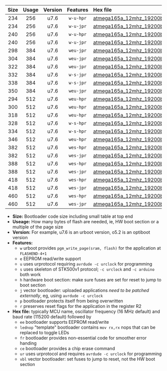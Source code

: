 |Size|Usage|Version|Features|Hex file|
|:-:|:-:|:-:|:-:|:--|
|234|256|u7.6|`w-u-hpr`|[atmega165a_12mhz_19200bps_ur.hex](https://raw.githubusercontent.com/stefanrueger/urboot/main/atmega165a_12mhz_19200bps_ur.hex)|
|234|256|u7.6|`w-u-jpr`|[atmega165a_12mhz_19200bps_ur_vbl.hex](https://raw.githubusercontent.com/stefanrueger/urboot/main/atmega165a_12mhz_19200bps_ur_vbl.hex)|
|240|256|u7.6|`w-u-hpr`|[atmega165a_12mhz_19200bps_lednop_ur.hex](https://raw.githubusercontent.com/stefanrueger/urboot/main/atmega165a_12mhz_19200bps_lednop_ur.hex)|
|240|256|u7.6|`w-u-jpr`|[atmega165a_12mhz_19200bps_lednop_ur_vbl.hex](https://raw.githubusercontent.com/stefanrueger/urboot/main/atmega165a_12mhz_19200bps_lednop_ur_vbl.hex)|
|298|384|u7.6|`weu-jpr`|[atmega165a_12mhz_19200bps_ee_ur_vbl.hex](https://raw.githubusercontent.com/stefanrueger/urboot/main/atmega165a_12mhz_19200bps_ee_ur_vbl.hex)|
|304|384|u7.6|`weu-jpr`|[atmega165a_12mhz_19200bps_ee_lednop_ur_vbl.hex](https://raw.githubusercontent.com/stefanrueger/urboot/main/atmega165a_12mhz_19200bps_ee_lednop_ur_vbl.hex)|
|322|384|u7.6|`weu-jpr`|[atmega165a_12mhz_19200bps_ee_lednop_fr_ur_vbl.hex](https://raw.githubusercontent.com/stefanrueger/urboot/main/atmega165a_12mhz_19200bps_ee_lednop_fr_ur_vbl.hex)|
|332|384|u7.6|`w-s-jpr`|[atmega165a_12mhz_19200bps_vbl.hex](https://raw.githubusercontent.com/stefanrueger/urboot/main/atmega165a_12mhz_19200bps_vbl.hex)|
|338|384|u7.6|`w-s-jpr`|[atmega165a_12mhz_19200bps_lednop_vbl.hex](https://raw.githubusercontent.com/stefanrueger/urboot/main/atmega165a_12mhz_19200bps_lednop_vbl.hex)|
|350|384|u7.6|`weu-jpr`|[atmega165a_12mhz_19200bps_ee_lednop_fr_ce_ur_vbl.hex](https://raw.githubusercontent.com/stefanrueger/urboot/main/atmega165a_12mhz_19200bps_ee_lednop_fr_ce_ur_vbl.hex)|
|294|512|u7.6|`weu-hpr`|[atmega165a_12mhz_19200bps_ee_ur.hex](https://raw.githubusercontent.com/stefanrueger/urboot/main/atmega165a_12mhz_19200bps_ee_ur.hex)|
|300|512|u7.6|`weu-hpr`|[atmega165a_12mhz_19200bps_ee_lednop_ur.hex](https://raw.githubusercontent.com/stefanrueger/urboot/main/atmega165a_12mhz_19200bps_ee_lednop_ur.hex)|
|318|512|u7.6|`weu-hpr`|[atmega165a_12mhz_19200bps_ee_lednop_fr_ur.hex](https://raw.githubusercontent.com/stefanrueger/urboot/main/atmega165a_12mhz_19200bps_ee_lednop_fr_ur.hex)|
|328|512|u7.6|`w-s-hpr`|[atmega165a_12mhz_19200bps.hex](https://raw.githubusercontent.com/stefanrueger/urboot/main/atmega165a_12mhz_19200bps.hex)|
|334|512|u7.6|`w-s-hpr`|[atmega165a_12mhz_19200bps_lednop.hex](https://raw.githubusercontent.com/stefanrueger/urboot/main/atmega165a_12mhz_19200bps_lednop.hex)|
|346|512|u7.6|`weu-hpr`|[atmega165a_12mhz_19200bps_ee_lednop_fr_ce_ur.hex](https://raw.githubusercontent.com/stefanrueger/urboot/main/atmega165a_12mhz_19200bps_ee_lednop_fr_ce_ur.hex)|
|382|512|u7.6|`wes-hpr`|[atmega165a_12mhz_19200bps_ee.hex](https://raw.githubusercontent.com/stefanrueger/urboot/main/atmega165a_12mhz_19200bps_ee.hex)|
|382|512|u7.6|`wes-jpr`|[atmega165a_12mhz_19200bps_ee_vbl.hex](https://raw.githubusercontent.com/stefanrueger/urboot/main/atmega165a_12mhz_19200bps_ee_vbl.hex)|
|388|512|u7.6|`wes-hpr`|[atmega165a_12mhz_19200bps_ee_lednop.hex](https://raw.githubusercontent.com/stefanrueger/urboot/main/atmega165a_12mhz_19200bps_ee_lednop.hex)|
|388|512|u7.6|`wes-jpr`|[atmega165a_12mhz_19200bps_ee_lednop_vbl.hex](https://raw.githubusercontent.com/stefanrueger/urboot/main/atmega165a_12mhz_19200bps_ee_lednop_vbl.hex)|
|418|512|u7.6|`wes-hpr`|[atmega165a_12mhz_19200bps_ee_lednop_fr.hex](https://raw.githubusercontent.com/stefanrueger/urboot/main/atmega165a_12mhz_19200bps_ee_lednop_fr.hex)|
|418|512|u7.6|`wes-jpr`|[atmega165a_12mhz_19200bps_ee_lednop_fr_vbl.hex](https://raw.githubusercontent.com/stefanrueger/urboot/main/atmega165a_12mhz_19200bps_ee_lednop_fr_vbl.hex)|
|460|512|u7.6|`wes-hpr`|[atmega165a_12mhz_19200bps_ee_lednop_fr_ce.hex](https://raw.githubusercontent.com/stefanrueger/urboot/main/atmega165a_12mhz_19200bps_ee_lednop_fr_ce.hex)|
|460|512|u7.6|`wes-jpr`|[atmega165a_12mhz_19200bps_ee_lednop_fr_ce_vbl.hex](https://raw.githubusercontent.com/stefanrueger/urboot/main/atmega165a_12mhz_19200bps_ee_lednop_fr_ce_vbl.hex)|

- **Size:** Bootloader code size including small table at top end
- **Useage:** How many bytes of flash are needed, ie, HW boot section or a multiple of the page size
- **Version:** For example, u7.6 is an urboot version, o5.2 is an optiboot version
- **Features:**
  + `w` urboot provides `pgm_write_page(sram, flash)` for the application at `FLASHEND-4+1`
  + `e` EEPROM read/write support
  + `u` uses urprotocol requiring `avrdude -c urclock` for programming
  + `s` uses skeleton of STK500v1 protocol; `-c urclock` and `-c arduino` both work
  + `h` hardware boot section: make sure fuses are set for reset to jump to boot section
  + `j` vector bootloader: uploaded applications *need to be patched externally*, eg, using `avrdude -c urclock`
  + `p` bootloader protects itself from being overwritten
  + `r` preserves reset flags for the application in the register R2
- **Hex file:** typically MCU name, oscillator frequency (16 MHz default) and baud rate (115200 default) followed by
  + `ee` bootloader supports EEPROM read/write
  + `lednop` "template" bootloader contains `mov rx,rx` nops that can be replaced to toggle LEDs
  + `fr` bootloader provides non-essential code for smoother error handing
  + `ce` bootloader provides a chip erase command
  + `ur` uses urprotocol and requires `avrdude -c urclock` for programming
  + `vbl` vector bootloader: set fuses to jump to reset, not the HW boot section
